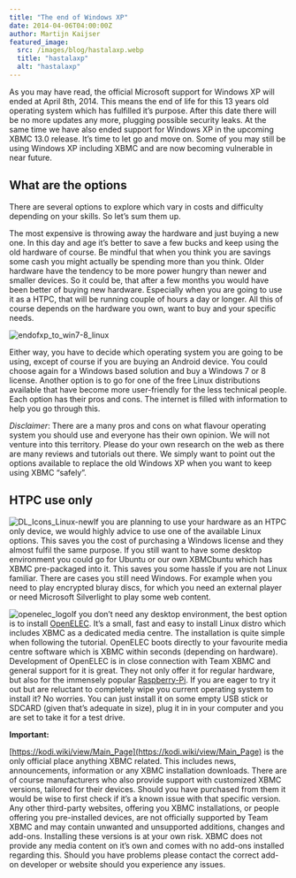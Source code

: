 ```yaml
---
title: "The end of Windows XP"
date: 2014-04-06T04:00:00Z
author: Martijn Kaijser
featured_image:
  src: /images/blog/hastalaxp.webp
  title: "hastalaxp"
  alt: "hastalaxp"
---
```


As you may have read, the official Microsoft support for Windows XP will ended at April 8th, 2014. This means the end of life for this 13 years old operating system which has fulfilled it’s purpose. After this date there will be no more updates any more, plugging possible security leaks. At the same time we have also ended support for Windows XP in the upcoming XBMC 13.0 release. It’s time to let go and move on. Some of you may still be using Windows XP including XBMC and are now becoming vulnerable in near future.

## What are the options

There are several options to explore which vary in costs and difficulty depending on your skills. So let’s sum them up.

The most expensive is throwing away the hardware and just buying a new one. In this day and age it’s better to save a few bucks and keep using the old hardware of course. Be mindful that when you think you are savings some cash you might actually be spending more than you think. Older hardware have the tendency to be more power hungry than newer and smaller devices. So it could be, that after a few months you would have been better of buying new hardware. Especially when you are going to use it as a HTPC, that will be running couple of hours a day or longer. All this of course depends on the hardware you own, want to buy and your specific needs.

![endofxp_to_win7-8_linux](/images/blog/endofxp_to_win7-8_linux-300x168.webp)

Either way, you have to decide which operating system you are going to be using, except of course if you are buying an Android device. You could choose again for a Windows based solution and buy a Windows 7 or 8 license. Another option is to go for one of the free Linux distributions available that have become more user-friendly for the less technical people. Each option has their pros and cons. The internet is filled with information to help you go through this.

_Disclaimer_: There are a many pros and cons on what flavour operating system you should use and everyone has their own opinion. We will not venture into this territory. Please do your own research on the web as there are many reviews and tutorials out there. We simply want to point out the options available to replace the old Windows XP when you want to keep using XBMC “safely”.

## HTPC use only

![DL_Icons_Linux-new](/images/blog/DL_Icons_Linux-new.webp)If you are planning to use your hardware as an HTPC only device, we would highly advice to use one of the available Linux options. This saves you the cost of purchasing a Windows license and they almost fulfil the same purpose. If you still want to have some desktop environment you could go for Ubuntu or our own XBMCbuntu which has XBMC pre-packaged into it. This saves you some hassle if you are not Linux familiar. There are cases you still need Windows. For example when you need to play encrypted bluray discs, for which you need an external player or need Microsoft Silverlight to play some web content.

![openelec_logo](/images/blog/openelec_logo.webp)If you don’t need any desktop environment, the best option is to install [OpenELEC](https://openelec.tv/). It’s a small, fast and easy to install Linux distro which includes XBMC as a dedicated media centre. The installation is quite simple when following the tutorial. OpenELEC boots directly to your favourite media centre software which is XBMC within seconds (depending on hardware). Development of OpenELEC is in close connection with Team XBMC and general support for it is great. They not only offer it for regular hardware, but also for the immensely popular [Raspberry-Pi](https://www.raspberrypi.org/). If you are eager to try it out but are reluctant to completely wipe you current operating system to install it? No worries. You can just install it on some empty USB stick or SDCARD (given that’s adequate in size), plug it in in your computer and you are set to take it for a test drive.

**Important:**

[https://kodi.wiki/view/Main_Page](https://kodi.wiki/view/Main_Page) is the only official place anything XBMC related. This includes news, announcements, information or any XBMC installation downloads. There are of course manufacturers who also provide support with customized XBMC versions, tailored for their devices. Should you have purchased from them it would be wise to first check if it’s a known issue with that specific version. Any other third-party websites, offering you XBMC installations, or people offering you pre-installed devices, are not officially supported by Team XBMC and may contain unwanted and unsupported additions, changes and add-ons. Installing these versions is at your own risk. XBMC does not provide any media content on it’s own and comes with no add-ons installed regarding this. Should you have problems please contact the correct add-on developer or website should you experience any issues.
